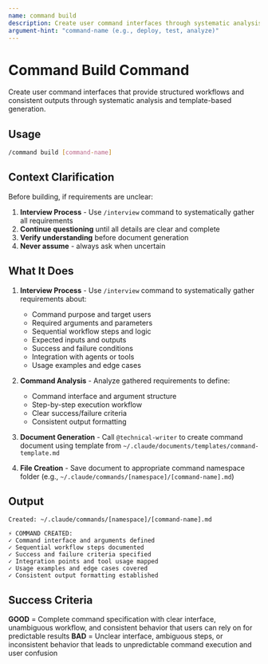 ```yaml
---
name: command build
description: Create user command interfaces through systematic analysis and template-based generation
argument-hint: "command-name (e.g., deploy, test, analyze)"
---
```


# Command Build Command

Create user command interfaces that provide structured workflows and consistent outputs through systematic analysis and template-based generation.

## Usage

```bash
/command build [command-name]
```

## Context Clarification

Before building, if requirements are unclear:

1. **Interview Process** - Use `/interview` command to systematically gather all requirements
2. **Continue questioning** until all details are clear and complete
3. **Verify understanding** before document generation
4. **Never assume** - always ask when uncertain

## What It Does

1. **Interview Process** - Use `/interview` command to systematically gather requirements about:
   - Command purpose and target users
   - Required arguments and parameters
   - Sequential workflow steps and logic
   - Expected inputs and outputs
   - Success and failure conditions
   - Integration with agents or tools
   - Usage examples and edge cases

2. **Command Analysis** - Analyze gathered requirements to define:
   - Command interface and argument structure
   - Step-by-step execution workflow
   - Clear success/failure criteria
   - Consistent output formatting

3. **Document Generation** - Call `@technical-writer` to create command document using template from `~/.claude/documents/templates/command-template.md`

4. **File Creation** - Save document to appropriate command namespace folder (e.g., `~/.claude/commands/[namespace]/[command-name].md`)

## Output

```
Created: ~/.claude/commands/[namespace]/[command-name].md

⚡ COMMAND CREATED:
✓ Command interface and arguments defined
✓ Sequential workflow steps documented
✓ Success and failure criteria specified
✓ Integration points and tool usage mapped
✓ Usage examples and edge cases covered
✓ Consistent output formatting established
```

## Success Criteria

**GOOD** = Complete command specification with clear interface, unambiguous workflow, and consistent behavior that users can rely on for predictable results
**BAD** = Unclear interface, ambiguous steps, or inconsistent behavior that leads to unpredictable command execution and user confusion